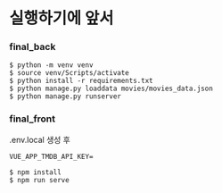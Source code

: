 # 실행하기에 앞서



### final_back

```django
$ python -m venv venv
$ source venv/Scripts/activate
$ python install -r requirements.txt
$ python manage.py loaddata movies/movies_data.json
$ python manage.py runserver
```



### final_front

.env.local 생성 후

```vue
VUE_APP_TMDB_API_KEY=
```

```vue
$ npm install
$ npm run serve
```